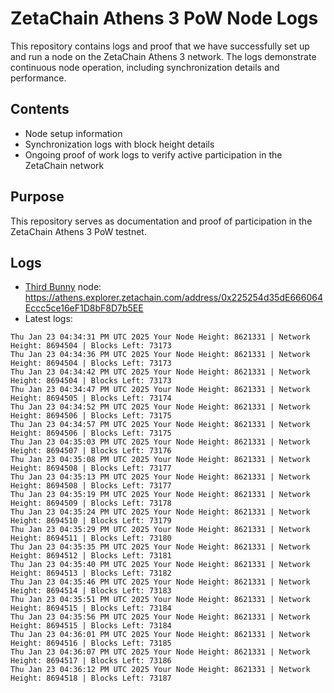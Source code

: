 # ZetaChain Athens 3 PoW Node Logs
This repository contains logs and proof that we have successfully set up and run a node on the ZetaChain Athens 3 network. The logs demonstrate continuous node operation, including synchronization details and performance.

## Contents
- Node setup information
- Synchronization logs with block height details
- Ongoing proof of work logs to verify active participation in the ZetaChain network

## Purpose
This repository serves as documentation and proof of participation in the ZetaChain Athens 3 PoW testnet.

## Logs

- [Third Bunny](https://thirdbunny.xyz/) node: https://athens.explorer.zetachain.com/address/0x225254d35dE666064Eccc5ce16eF1D8bF8D7b5EE
- Latest logs:
```
Thu Jan 23 04:34:31 PM UTC 2025 Your Node Height: 8621331 | Network Height: 8694504 | Blocks Left: 73173
Thu Jan 23 04:34:36 PM UTC 2025 Your Node Height: 8621331 | Network Height: 8694504 | Blocks Left: 73173
Thu Jan 23 04:34:42 PM UTC 2025 Your Node Height: 8621331 | Network Height: 8694504 | Blocks Left: 73173
Thu Jan 23 04:34:47 PM UTC 2025 Your Node Height: 8621331 | Network Height: 8694505 | Blocks Left: 73174
Thu Jan 23 04:34:52 PM UTC 2025 Your Node Height: 8621331 | Network Height: 8694506 | Blocks Left: 73175
Thu Jan 23 04:34:57 PM UTC 2025 Your Node Height: 8621331 | Network Height: 8694506 | Blocks Left: 73175
Thu Jan 23 04:35:03 PM UTC 2025 Your Node Height: 8621331 | Network Height: 8694507 | Blocks Left: 73176
Thu Jan 23 04:35:08 PM UTC 2025 Your Node Height: 8621331 | Network Height: 8694508 | Blocks Left: 73177
Thu Jan 23 04:35:13 PM UTC 2025 Your Node Height: 8621331 | Network Height: 8694508 | Blocks Left: 73177
Thu Jan 23 04:35:19 PM UTC 2025 Your Node Height: 8621331 | Network Height: 8694509 | Blocks Left: 73178
Thu Jan 23 04:35:24 PM UTC 2025 Your Node Height: 8621331 | Network Height: 8694510 | Blocks Left: 73179
Thu Jan 23 04:35:29 PM UTC 2025 Your Node Height: 8621331 | Network Height: 8694511 | Blocks Left: 73180
Thu Jan 23 04:35:35 PM UTC 2025 Your Node Height: 8621331 | Network Height: 8694512 | Blocks Left: 73181
Thu Jan 23 04:35:40 PM UTC 2025 Your Node Height: 8621331 | Network Height: 8694513 | Blocks Left: 73182
Thu Jan 23 04:35:46 PM UTC 2025 Your Node Height: 8621331 | Network Height: 8694514 | Blocks Left: 73183
Thu Jan 23 04:35:51 PM UTC 2025 Your Node Height: 8621331 | Network Height: 8694515 | Blocks Left: 73184
Thu Jan 23 04:35:56 PM UTC 2025 Your Node Height: 8621331 | Network Height: 8694515 | Blocks Left: 73184
Thu Jan 23 04:36:01 PM UTC 2025 Your Node Height: 8621331 | Network Height: 8694516 | Blocks Left: 73185
Thu Jan 23 04:36:07 PM UTC 2025 Your Node Height: 8621331 | Network Height: 8694517 | Blocks Left: 73186
Thu Jan 23 04:36:12 PM UTC 2025 Your Node Height: 8621331 | Network Height: 8694518 | Blocks Left: 73187
```

